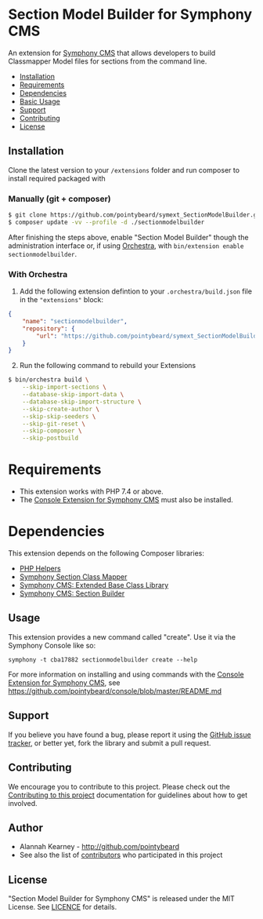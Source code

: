 # Section Model Builder for Symphony CMS

An extension for [Symphony CMS][ext-Symphony CMS] that allows developers to build Classmapper Model files for sections from the command line.

-   [Installation](#installation)
-   [Requirements](#dependencies)
-   [Dependencies](#dependencies)
-   [Basic Usage](#basic-usage)
-   [Support](#support)
-   [Contributing](#contributing)
-   [License](#license)

## Installation

Clone the latest version to your `/extensions` folder and run composer to install required packaged with

### Manually (git + composer)
```bash
$ git clone https://github.com/pointybeard/symext_SectionModelBuilder.git sectionmodelbuilder
$ composer update -vv --profile -d ./sectionmodelbuilder
```
After finishing the steps above, enable "Section Model Builder" though the administration interface or, if using [Orchestra][ext-Orchestra], with `bin/extension enable sectionmodelbuilder`.

### With Orchestra

1. Add the following extension defintion to your `.orchestra/build.json` file in the `"extensions"` block:

```json
{
    "name": "sectionmodelbuilder",
    "repository": {
        "url": "https://github.com/pointybeard/symext_SectionModelBuilder.git"
    }
}
```

2. Run the following command to rebuild your Extensions

```bash
$ bin/orchestra build \
    --skip-import-sections \
    --database-skip-import-data \
    --database-skip-import-structure \
    --skip-create-author \
    --skip-skip-seeders \
    --skip-git-reset \
    --skip-composer \
    --skip-postbuild
```

# Requirements

- This extension works with PHP 7.4 or above.
- The [Console Extension for Symphony CMS][req-console] must also be installed.

# Dependencies

This extension depends on the following Composer libraries:

-   [PHP Helpers][dep-helpers]
-   [Symphony Section Class Mapper][dep-classmapper]
-   [Symphony CMS: Extended Base Class Library][dep-symphony-extended]
-   [Symphony CMS: Section Builder][dep-section-builder]

## Usage

This extension provides a new command called "create". Use it via the Symphony Console like so:

    symphony -t cba17882 sectionmodelbuilder create --help

For more information on installing and using commands with the [Console Extension for Symphony CMS][req-console], see <https://github.com/pointybeard/console/blob/master/README.md>

## Support

If you believe you have found a bug, please report it using the [GitHub issue tracker][ext-issues],
or better yet, fork the library and submit a pull request.

## Contributing

We encourage you to contribute to this project. Please check out the [Contributing to this project][doc-CONTRIBUTING] documentation for guidelines about how to get involved.

## Author
-   Alannah Kearney - http://github.com/pointybeard
-   See also the list of [contributors][ext-contributor] who participated in this project

## License
"Section Model Builder for Symphony CMS" is released under the MIT License. See [LICENCE][doc-LICENCE] for details.

[doc-CONTRIBUTING]: https://github.com/pointybeard/symext_SectionModelBuilder/blob/master/CONTRIBUTING.md
[doc-LICENCE]: http://www.opensource.org/licenses/MIT
[req-console]: https://github.com/pointybeard/console
[dep-helpers]: https://github.com/pointybeard/helpers
[dep-classmapper]: https://github.com/pointybeard/symphony-classmapper
[dep-symphony-extended]: https://github.com/pointybeard/symphony-extended
[dep-section-builder]: https://github.com/pointybeard/symphony-section-builder
[ext-issues]: https://github.com/pointybeard/symext_SectionModelBuilder/issues
[ext-Symphony CMS]: http://getsymphony.com
[ext-Orchestra]: https://github.com/pointybeard/orchestra
[ext-contributor]: https://github.com/pointybeard/symext_SectionModelBuilder/contributors
[ext-docs]: https://github.com/pointybeard/symext_SectionModelBuilder/blob/master/.docs/toc.md
